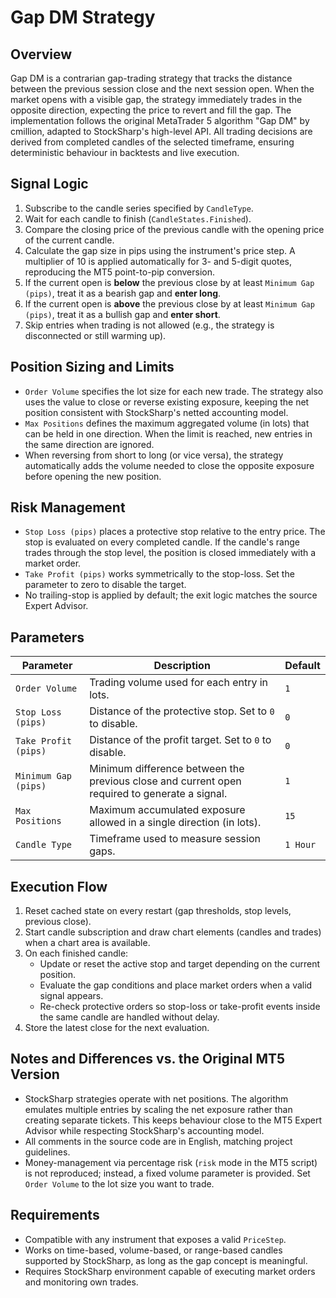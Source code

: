 # Gap DM Strategy

## Overview
Gap DM is a contrarian gap-trading strategy that tracks the distance between the previous session close and the next session open. When the market opens with a visible gap, the strategy immediately trades in the opposite direction, expecting the price to revert and fill the gap. The implementation follows the original MetaTrader 5 algorithm "Gap DM" by cmillion, adapted to StockSharp's high-level API. All trading decisions are derived from completed candles of the selected timeframe, ensuring deterministic behaviour in backtests and live execution.

## Signal Logic
1. Subscribe to the candle series specified by `CandleType`.
2. Wait for each candle to finish (`CandleStates.Finished`).
3. Compare the closing price of the previous candle with the opening price of the current candle.
4. Calculate the gap size in pips using the instrument's price step. A multiplier of 10 is applied automatically for 3- and 5-digit quotes, reproducing the MT5 point-to-pip conversion.
5. If the current open is **below** the previous close by at least `Minimum Gap (pips)`, treat it as a bearish gap and **enter long**.
6. If the current open is **above** the previous close by at least `Minimum Gap (pips)`, treat it as a bullish gap and **enter short**.
7. Skip entries when trading is not allowed (e.g., the strategy is disconnected or still warming up).

## Position Sizing and Limits
- `Order Volume` specifies the lot size for each new trade. The strategy also uses the value to close or reverse existing exposure, keeping the net position consistent with StockSharp's netted accounting model.
- `Max Positions` defines the maximum aggregated volume (in lots) that can be held in one direction. When the limit is reached, new entries in the same direction are ignored.
- When reversing from short to long (or vice versa), the strategy automatically adds the volume needed to close the opposite exposure before opening the new position.

## Risk Management
- `Stop Loss (pips)` places a protective stop relative to the entry price. The stop is evaluated on every completed candle. If the candle's range trades through the stop level, the position is closed immediately with a market order.
- `Take Profit (pips)` works symmetrically to the stop-loss. Set the parameter to zero to disable the target.
- No trailing-stop is applied by default; the exit logic matches the source Expert Advisor.

## Parameters
| Parameter | Description | Default |
|-----------|-------------|---------|
| `Order Volume` | Trading volume used for each entry in lots. | `1` |
| `Stop Loss (pips)` | Distance of the protective stop. Set to `0` to disable. | `0` |
| `Take Profit (pips)` | Distance of the profit target. Set to `0` to disable. | `0` |
| `Minimum Gap (pips)` | Minimum difference between the previous close and current open required to generate a signal. | `1` |
| `Max Positions` | Maximum accumulated exposure allowed in a single direction (in lots). | `15` |
| `Candle Type` | Timeframe used to measure session gaps. | `1 Hour` |

## Execution Flow
1. Reset cached state on every restart (gap thresholds, stop levels, previous close).
2. Start candle subscription and draw chart elements (candles and trades) when a chart area is available.
3. On each finished candle:
   - Update or reset the active stop and target depending on the current position.
   - Evaluate the gap conditions and place market orders when a valid signal appears.
   - Re-check protective orders so stop-loss or take-profit events inside the same candle are handled without delay.
4. Store the latest close for the next evaluation.

## Notes and Differences vs. the Original MT5 Version
- StockSharp strategies operate with net positions. The algorithm emulates multiple entries by scaling the net exposure rather than creating separate tickets. This keeps behaviour close to the MT5 Expert Advisor while respecting StockSharp's accounting model.
- All comments in the source code are in English, matching project guidelines.
- Money-management via percentage risk (`risk` mode in the MT5 script) is not reproduced; instead, a fixed volume parameter is provided. Set `Order Volume` to the lot size you want to trade.

## Requirements
- Compatible with any instrument that exposes a valid `PriceStep`.
- Works on time-based, volume-based, or range-based candles supported by StockSharp, as long as the gap concept is meaningful.
- Requires StockSharp environment capable of executing market orders and monitoring own trades.

